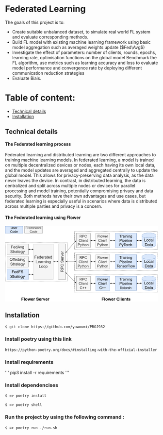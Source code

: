 # Federated Learning


The goals of this project is to:
- Create suitable unbalanced dataset, to simulate real world FL system and evaluate corresponding methods.
- Build FL model with existing machine learning framework using basic model aggregation such as averaged weights update ($Fed\Avg$)
- Investigate the effect of parameters: number of clients, rounds, epochs, learning rate, optimisation functions on the global model
Benchmark the FL algorithm, use metrics such as learning accuracy and loss to evaluate model performance and convergence rate by deploying different communication reduction strategies
- Evaluate Biais.


 
# Table of content: 

- [ Technical details]( #Technical-details)
- [ Installation]( #Installation)


## Technical details

#### The Federated learning process 

Federated learning and distributed learning are two different approaches to training machine learning models. In federated learning, a model is trained on multiple decentralized devices or nodes, each having its own local data, and the model updates are averaged and aggregated centrally to update the global model. This allows for privacy-preserving data analysis, as the data never leaves the device. In contrast, in distributed learning, the data is centralized and split across multiple nodes or devices for parallel processing and model training, potentially compromising privacy and data security. Both methods have their own advantages and use cases, but federated learning is especially useful in scenarios where data is distributed across multiple parties and privacy is a concern.

#### The Federated learning using Flower 

![](flower-core-framework-architecture.png)

## Installation 


```
$ git clone https://github.com/yawoumi/PROJ932

```

### Install poetry using this link 

```
https://python-poetry.org/docs/#installing-with-the-official-installer
```

### Install requirements

'''
pip3 install -r requirements
'''

### Install dependencises
```
$ => poetry install
```
```
$ => poetry shell
```

### Run the project by using the following command :

```
$ => poetry run ./run.sh
```


